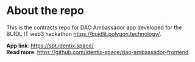 # About the repo

This is the contracts repo for DAO Ambassador app developed for the BUIDL IT web3 hackathon https://buidlit.polygon.technology/.

**App link**: https://sbt.identix.space/  
**Read more**: https://github.com/identix-space/dao-ambassador-frontend